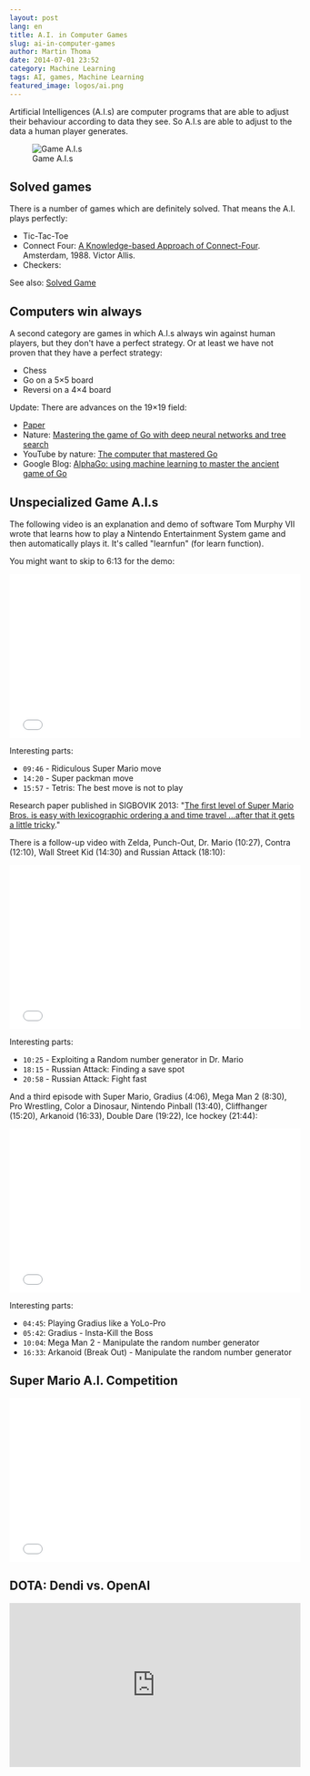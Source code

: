 ```yaml
---
layout: post
lang: en
title: A.I. in Computer Games
slug: ai-in-computer-games
author: Martin Thoma
date: 2014-07-01 23:52
category: Machine Learning
tags: AI, games, Machine Learning
featured_image: logos/ai.png
---
```

Artificial Intelligences (A.I.s) are computer programs that are able to adjust
their behaviour according to data they see. So A.I.s are able to adjust to
the data a human player generates.

<figure>
    <img src="http://imgs.xkcd.com/comics/game_ais.png" alt="Game A.I.s">
    <figcaption>Game A.I.s</figcaption>
</figure>


## Solved games

There is a number of games which are definitely solved. That means the A.I.
plays perfectly:

* Tic-Tac-Toe
* Connect Four: [A Knowledge-based Approach of Connect-Four](http://www.informatik.uni-trier.de/~fernau/DSL0607/Masterthesis-Viergewinnt.pdf). Amsterdam, 1988. Victor Allis.
* Checkers:

See also: [Solved Game](https://en.wikipedia.org/wiki/Solved_game)

## Computers win always

A second category are games in which A.I.s always win against human players, but
they don't have a perfect strategy. Or at least we have not proven that they
have a perfect strategy:

* Chess
* Go on a 5×5 board
* Reversi on a 4×4 board


Update: There are advances on the 19×19 field:

* [Paper](https://storage.googleapis.com/deepmind-data/assets/papers/deepmind-mastering-go.pdf)
* Nature: [Mastering the game of Go with deep neural networks and tree search](http://www.nature.com/nature/journal/v529/n7587/full/nature16961.html)
* YouTube by nature: [The computer that mastered Go](https://www.youtube.com/watch?v=g-dKXOlsf98)
* Google Blog: [AlphaGo: using machine learning to master the ancient game of Go](https://googleblog.blogspot.de/2016/01/alphago-machine-learning-game-go.html)


## Unspecialized Game A.I.s

The following video is an explanation and demo of software Tom Murphy VII wrote that learns how to play a Nintendo Entertainment System game and then automatically plays it.
It's called "learnfun" (for learn function).

You might want to skip to 6:13 for the demo:

<iframe width="512" height="288" src="//www.youtube.com/embed/xOCurBYI_gY" frameborder="0" allowfullscreen></iframe>

Interesting parts:

* `09:46` - Ridiculous Super Mario move
* `14:20` - Super packman move
* `15:57` - Tetris: The best move is not to play

Research paper published in SIGBOVIK 2013: "[The first level of Super Mario Bros. is easy with lexicographic ordering a and time travel ...after that it gets a little tricky](http://tom7.org/mario/mario.pdf)."

There is a follow-up video with Zelda, Punch-Out, Dr. Mario (10:27), Contra
(12:10), Wall Street Kid (14:30) and Russian Attack (18:10):

<iframe width="512" height="288" src="//www.youtube.com/embed/YGJHR9Ovszs?list=UU3azLjQuz9s5qk76KEXaTvA" frameborder="0" allowfullscreen></iframe>

Interesting parts:

* `10:25` - Exploiting a Random number generator in Dr. Mario
* `18:15` - Russian Attack: Finding a save spot
* `20:58` - Russian Attack: Fight fast

And a third episode with Super Mario, Gradius (4:06), Mega Man 2 (8:30), Pro
Wrestling, Color a Dinosaur, Nintendo Pinball (13:40), Cliffhanger (15:20),
Arkanoid (16:33), Double Dare (19:22), Ice hockey (21:44):

<iframe width="512" height="288" src="//www.youtube.com/embed/Q-WgQcnessA" frameborder="0" allowfullscreen></iframe>

Interesting parts:

* `04:45`: Playing Gradius like a YoLo-Pro
* `05:42`: Gradius - Insta-Kill the Boss
* `10:04`: Mega Man 2 - Manipulate the random number generator
* `16:33`: Arkanoid (Break Out) - Manipulate the random number generator

## Super Mario A.I. Competition

<iframe width="512" height="288" src="//www.youtube.com/embed/bBZ7kEphv3s?start=385" frameborder="0" allowfullscreen></iframe>

## DOTA: Dendi vs. OpenAI

<iframe width="512" height="288" src="https://www.youtube.com/embed/wiOopO9jTZw" frameborder="0" allowfullscreen></iframe>

